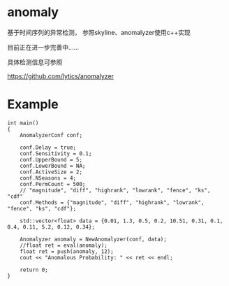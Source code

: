 # anomaly
基于时间序列的异常检测， 参照skyline、anomalyzer使用c++实现


目前正在进一步完善中……


具体检测信息可参照

https://github.com/lytics/anomalyzer


# Example

```
int main()
{
    AnomalyzerConf conf;

    conf.Delay = true;
    conf.Sensitivity = 0.1;
    conf.UpperBound = 5;
    conf.LowerBound = NA;
    conf.ActiveSize = 2;
    conf.NSeasons = 4;
    conf.PermCount = 500;
    // "magnitude", "diff", "highrank", "lowrank", "fence", "ks", "cdf"
    conf.Methods = {"magnitude", "diff", "highrank", "lowrank", "fence", "ks", "cdf"};

    std::vector<float> data = {0.01, 1.3, 0.5, 0.2, 10.51, 0.31, 0.1, 0.4, 0.11, 5.2, 0.12, 0.34};

    Anomalyzer anomaly = NewAnomalyzer(conf, data);
    //float ret = eval(anomaly);
    float ret = push(anomaly, 12);
    cout << "Anomalous Probability: " << ret << endl;

    return 0; 
}
```
